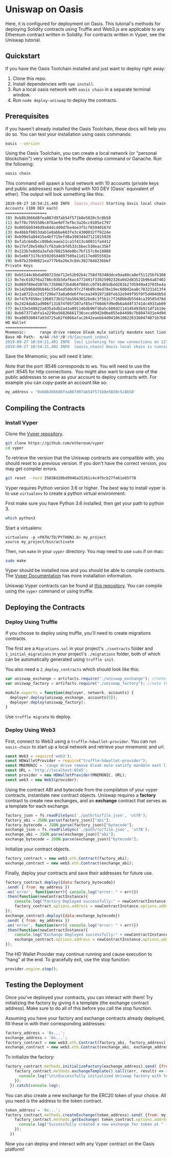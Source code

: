 # Uniswap on Oasis 

Here, it is configured for deployment on Oasis. This tutorial's methods for deploying Solidity contracts using Truffle and Web3.js are applicable to any Ethereum contract written in Solidity. For contracts written in Vyper, see the Uniswap tutorial.

## Quickstart

If you have the Oasis Toolchain installed and just want to deploy right away:

1. Clone this repo.
2. Install dependencies with `npm install`.
3. Run a local oasis network with `oasis chain` in a separate terminal window.
4. Run `node deploy-uniswap` to deploy the contracts.

## Prerequisites

If you haven't already installed the Oasis Toolchain, these docs will help you do so. You can test your installation using oasis commands:

```bash
oasis --version
```

Using the Oasis Toolchain, you can create a local network (or "personal blockchain") very similar to the truffle develop command or Ganache. Run the following:

```bash
oasis chain
```

This command will spawn a local network with 10 accounts (private keys and public addresses) each funded with 100 DEV (Oasis' equivalent of ether). The output will look something like this:

```bash
2019-09-27 10:54:21,448 INFO  [oasis_chain] Starting Oasis local chain
Accounts (100 DEV each)
==================
(0) 0xb8b3666d8fea887d97ab54f571b8e5020c5c8b58
(1) 0xff8c7955506c8f6ae9df7efbc3a26cc9105e1797
(2) 0x0056b9346d9a64dcdd9d7be4ee3f5cf65940167d
(3) 0x4bbbf0653dab1e8abbe603fe3c4300032ff9224e
(4) 0xb99e5a84415e4bf715efd8a390344d7121015920
(5) 0xfa5c64dbcc09bdceaea11ca1f413c40031fa4412
(6) 0x17ef28e540a7cf63a8cbfd533cbbec530eac356f
(7) 0x223b7e8dda3afeb788259de0bc7bf157c8e18888
(8) 0x5e66f3176cb59205d4897509a11d117ed855502e
(9) 0x07b23940821ea777b9a26e3c8dc3027648236bbf
Private Keys
==================
(0) 0xb5144c6bda090723de712e52b92b4c758d78348ddce9aa80ca8ef51125bfb308
(1) 0x7ec6102f6a2786c03b3daf6ac4772491f33925902326a0d2d83521b964a87402
(2) 0x069f89ed3070c73586672b4d64f08dcc0f91d65dbdd201b27d5949a437035e4a
(3) 0x142b968d9b046c5545ed5d0c97c2f4b89c0ed78e19ec600d2ea8c703231d13f4
(4) 0x1a8722ce2d1f296e73a8a0de6ffecea349197188feb32e949f95f0f5d404db5d
(5) 0xf47bf050ec19b8573b32fda50436526e8c3f5b1c7f260bbdb55d4ca39585d78d
(6) 0x2424da82ad906f131674f05f207af85e7f6046fd9e0b6a4d4f37414c4933ab09
(7) 0x133e548822a035a5db2a43a091146db96f10a5c680d2114145493b921df1b19e
(8) 0xb67377abfa1a229ba56826661736ceca99d2b0be055e84498c7b0847431e4d9d
(9) 0xa08930847a93d725a62f6866afac2642eaebb4d0410610822833b0474871b7b8
HD Wallet
==================
Mnemonic:      range drive remove bleak mule satisfy mandate east lion minimum unfold ready
Base HD Path:  m/44'/60'/0'/0/{account_index}
2019-09-27 10:54:21,491 INFO  [ws] Listening for new connections on 127.0.0.1:8546.
2019-09-27 10:54:21,492 INFO  [oasis_chain] Oasis local chain is running
```

Save the Mnemonic; you will need it later. 

Note that the port :8546 corresponds to ws. You will need to use the port :8545 for http connections. 
You might also want to save one of the public addresses to serve as your account to deploy contracts with. For example you can copy-paste an account like so:

```js
my_address = '0xb8b3666d8fea887d97ab54f571b8e5020c5c8b58'
```

## Compiling the Contracts

### Install Vyper

Clone the [Vyper repository](https://github.com/ethereum/vyper). 
```bash 
git clone https://github.com/ethereum/vyper
cd vyper
```
To retrieve the version that the Uniswap contracts are compatible with, you should reset to a previous version. If you don't have the correct version, you may get compiler errors. 
```bash
git reset --hard 35038d20bd9946a35261c4c4fbcb27fe61e65f78
```

Vyper requires Python version 3.6 or higher. The best way to install vyper is to use `virtualenv` to create a python virtual environment:

First make sure you have Python 3.6 installed, then get your path to python 3.
```bash
which python3
```
Start a virtualenv.
```
virtualenv -p <PATH/TO/PYTHON3.6> my_project
source my_project/bin/activate
```
Then, run `make` in your `vyper` directory. You may need to use `sudo` if on mac:
```bash
sudo make
```
Vyper should be installed now and you should be able to compile contracts. The [Vyper Documentation](https://vyper.readthedocs.io/en/latest/installing-vyper.html) has more installation information.

Uniswap Vyper contracts can be found at [this repository](https://github.com/Uniswap/contracts-vyper). 
You can compile using the `vyper` command or using truffle. 

## Deploying the Contracts

### Deploy Using Truffle

If you choose to deploy using truffle, you'll need to create migrations contracts. 

The first are a `Migrations.sol` in your project's `./contracts` folder and `1_initial_migrations` in your project's `./migrations` folder, both of which can be automatically generated using `truffle init`. 

You also need a `2_deploy_contracts` which should look like this:
```js
var uniswap_exchange = artifacts.require("./uniswap_exchange"); //note there is no ".vy"
var uniswap_factory = artifacts.require("./uniswap_factory"); //note there is no ".vy"

module.exports = function(deployer, network, accounts) {
  deployer.deploy(uniswap_exchange, accounts[0]);
  deployer.deploy(uniswap_factory);
}
```
Use `truffle migrate` to deploy.

### Deploy Using Web3

First, connect to Web3 using a `truffle-hdwallet-provider`. You can run `oasis-chain` to start up a local network and retrieve your mnemonic and url. 

```js
const Web3 = require('web3');
const HDWalletProvider = require("truffle-hdwallet-provider");
const MNEMONIC = 'range drive remove bleak mule satisfy mandate east lion minimum unfold ready';
const URL = 'http://localhost:8545';
const provider = new HDWalletProvider(MNEMONIC, URL);
const web3 = new Web3(provider);
```

Using the contract ABI and bytecode from the compilation of your vyper contracts, instantiate new contract objects. Uniswap requires a **factory** contract to create new exchanges, and an **exchange** contract that serves as a template for each exchange.

```js
factory_json = fs.readFileSync('./path/to/file.json', 'utf8');
factory_abi = JSON.parse(factory_json)["abi"];
factory_bytecode = JSON.parse(factory_json)["bytecode"];
exchange_json = fs.readFileSync('./path/to/file.json', 'utf8');
exchange_abi = JSON.parse(exchange_json)["abi"];
exchange_bytecode = JSON.parse(exchange_json)["bytecode"];
```

Initialize your contract objects.

```js
factory_contract = new web3.eth.Contract(factory_abi);
exchange_contract = new web3.eth.Contract(exchange_abi);
```

Finally, deploy your contracts and save their addresses for future use.

```js
factory_contract.deploy({data:factory_bytecode})
.send( { from: my_address }) 
.on('error', function(err){ console.log("error: " + err)})
.then(function(newContractInstance){
    console.log("Factory Deployed successfully:" + newContractInstance.options.address);
    factory_contract.options.address = newContractInstance.options.address;
});
exchange_contract.deploy({data:exchange_bytecode})
.send( { from: my_address }) 
.on('error', function(err){ console.log("error: " + err)})
.then(function(newContractInstance){
    console.log("Exchange Deployed successfully:" + newContractInstance.options.address);
    exchange_contract.options.address = newContractInstance.options.address;
});
```

The HD Wallet Provider may continue running and cause execution to "hang" at the end. To gracefully exit, use the stop function:

```js
provider.engine.stop();
```

## Testing the Deployment

Once you've deployed your contracts, you can interact with them! Try initializing the factory by giving it a template (the exchange contract address). Make sure to do all of this before you call the stop function.

Assuming you have your factory and exchange contracts already deployed, fill these in with their corresponding addresses:

```js
factory_address = '0x...'; 
exchange_address = '0x...';
factory_contract = new web3.eth.Contract(factory_abi, factory_address);
exchange_contract = new web3.eth.Contract(exchange_abi, exchange_address);
```

To initialize the factory:

```js
factory_contract.methods.initializeFactory(exchange_address).send( {from: my_address}).then( () => {
    factory_contract.methods.exchangeTemplate().call((err, result) => {
      console.log("\n\nSuccessfully initialized Uniswap factory with template: " + result)
    });
  }).catch(console.log);
```

You can also create a new exchange for the ERC20 token of your choice. All you need is the address to the token contract.

```js
token_address = '0x...';
factory_contract.methods.createExchange(token_address).send( {from: my_address}).then(() => {
    factory_contract.methods.getExchange( token_contract.options.address).call((err, result) => {
      console.log("Successfully created a new exchange for token at " + result);
    });
  })
```

Now you can deploy and interact with any Vyper contract on the Oasis platform!

